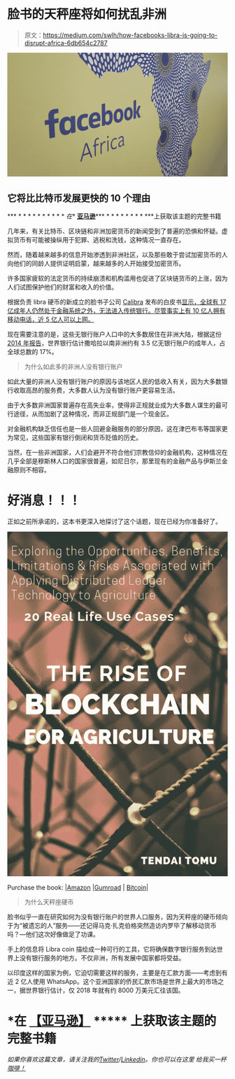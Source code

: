 # 脸书的天秤座将如何扰乱非洲

> 原文：<https://medium.com/swlh/how-facebooks-libra-is-going-to-disrupt-africa-6db654c2787>

![](img/864048bc13356fe5546d9ada6174aea6.png)

## 它将比比特币发展更快的 10 个理由

*** * * * * * * * * * * *在** [**亚马逊**](https://www.amazon.com/Libra-Africa-Facebooks-going-disrupt/dp/1077622562/ref=sr_1_1?keywords=tendai+tomu&qid=1567073956)*** * * * * * * * * ***上获取该主题的完整书籍

几年来，有关比特币、区块链和非洲加密货币的新闻受到了普遍的恐惧和怀疑。虚拟货币有可能被操纵用于犯罪、逃税和洗钱，这种情况一直存在。

然而，随着越来越多的信息开始渗透到非洲社区，以及那些敢于尝试加密货币的人向他们的同龄人提供证明启蒙，越来越多的人开始接受加密货币。

许多国家疲软的法定货币的持续崩溃和机构滥用也促进了区块链货币的上涨，因为人们试图保护他们的财富和收入的价值。

根据负责 libra 硬币的新成立的脸书子公司 [Calibra](https://calibra.com/) 发布的白皮书[显示，全球有 17 亿成年人仍然处于金融系统之外，无法进入传统银行。尽管事实上有 10 亿人拥有移动电话，近 5 亿人可以上网。](https://libra.org/en-US/white-paper/)

现在需要注意的是，这些无银行账户人口中的大多数居住在非洲大陆，根据这份 [2014 年报告](https://www.worldbank.org/content/dam/Worldbank/Research/GlobalFindex/PDF/N2Unbanked.pdf)，世界银行估计撒哈拉以南非洲约有 3.5 亿无银行账户的成年人，占全球总数的 17%。

> 为什么如此多的非洲人没有银行账户

如此大量的非洲人没有银行账户的原因与该地区人民的低收入有关，因为大多数银行收取高昂的服务费，大多数人认为没有银行账户更容易生活。

由于大多数非洲国家普遍存在高失业率，使得非正规就业成为大多数人谋生的最可行途径，从而加剧了这种情况，而非正规部门是一个现金区。

对金融机构缺乏信任也是一些人回避金融服务的部分原因，这在津巴布韦等国家更为常见，这些国家有银行倒闭和货币贬值的历史。

当然，在一些非洲国家，人们会避开不符合他们宗教信仰的金融机构，这种情况在几乎全部是穆斯林人口的国家很普遍，如尼日尔，那里现有的金融产品与伊斯兰金融原则不相容。

# 好消息！！！

正如之前所承诺的，这本书更深入地探讨了这个话题，现在已经为你准备好了。

![](img/123172416d93f1e292d17672cd3aa74d.png)

Purchase the book: |[Amazon](https://t.co/s9z9MLp7LT?amp=1) |[Gumroad](https://gum.co/iDLha) | [Bitcoin](https://t.me/Blockchain_Agriculture)|

> 为什么天秤座硬币

脸书似乎一直在研究如何为没有银行账户的世界人口服务，因为天秤座的硬币倾向于为“被遗忘的人”服务——还记得马克·扎克伯格突然造访内罗毕了解移动货币吗？—他们这次好像做足了功课。

手上的信息将 Libra coin 描绘成一种可行的工具，它将确保数字银行服务到达世界上没有银行服务的地方。不仅非洲，所有发展中国家都将受益。

以印度这样的国家为例，它迫切需要这样的服务，主要是在汇款方面——考虑到有近 2 亿人使用 WhatsApp。这个亚洲国家的侨民汇款市场是世界上最大的市场之一，据世界银行估计，仅 2018 年就有约 8000 万美元汇往该国。

# ***在** [**【亚马逊】**](https://www.amazon.com/Libra-Africa-Facebooks-going-disrupt/dp/1077622562/ref=sr_1_1?keywords=tendai+tomu&qid=1567073956) ***** 上获取该主题的完整书籍

*如果你喜欢这篇文章，请关注我的*[*Twitter*](https://twitter.com/Tendy263)*/*[*Linkedin*](https://www.linkedin.com/in/tendai-tomu-75903612/)*。你也可以在这里* *给我买一杯* [*咖啡！*](https://www.buymeacoffee.com/Tendy263)